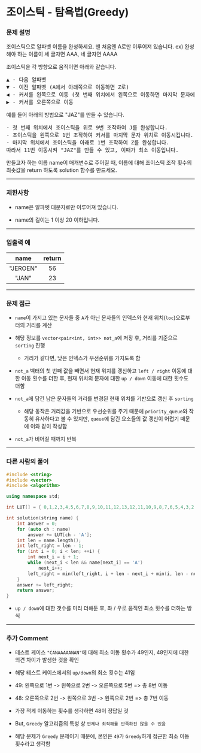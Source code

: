# 조이스틱 - 탐욕법(Greedy)

### 문제 설명

조이스틱으로 알파벳 이름을 완성하세요. 맨 처음엔 A로만 이루어져 있습니다.
ex) 완성해야 하는 이름이 세 글자면 AAA, 네 글자면 AAAA

조이스틱을 각 방향으로 움직이면 아래와 같습니다.

<pre>
▲ - 다음 알파벳
▼ - 이전 알파벳 (A에서 아래쪽으로 이동하면 Z로)
◀ - 커서를 왼쪽으로 이동 (첫 번째 위치에서 왼쪽으로 이동하면 마지막 문자에 커서)
▶ - 커서를 오른쪽으로 이동
</pre>

예를 들어 아래의 방법으로 "JAZ"를 만들 수 있습니다.

<pre>
- 첫 번째 위치에서 조이스틱을 위로 9번 조작하여 J를 완성합니다.
- 조이스틱을 왼쪽으로 1번 조작하여 커서를 마지막 문자 위치로 이동시킵니다.
- 마지막 위치에서 조이스틱을 아래로 1번 조작하여 Z를 완성합니다.
따라서 11번 이동시켜 "JAZ"를 만들 수 있고, 이때가 최소 이동입니다.
</pre>

만들고자 하는 이름 name이 매개변수로 주어질 때, 이름에 대해 조이스틱 조작 횟수의 최솟값을 return 하도록 solution 함수를 만드세요.

---

### 제한사항

  - name은 알파벳 대문자로만 이루어져 있습니다.

  - name의 길이는 1 이상 20 이하입니다.

---

### 입출력 예

|   name   | return |
| :------: | :----: |
| "JEROEN" |   56   |
|  "JAN"   |   23   |

---

### 문제 접근

  - `name`이 가지고 있는 문자들 중 `A`가 아닌 문자들의 인덱스와 현재 위치(`loc`)으로부터의 거리를 계산

  - 해당 정보를 `vector<pair<int, int>> not_a`에 저장 후, 거리를 기준으로 `sorting` 진행

    - 거리가 같다면, 낮은 인덱스가 우선순위를 가지도록 함

  - `not_a` 벡터의 첫 번째 값을 빼면서 현재 위치를 갱신하고 `left / right` 이동에 대한 이동 횟수를 더한 후, 현재 위치의 문자에 대한 `up / down` 이동에 대한 횟수도 더함

  - `not_a`에 담긴 남은 문자들의 거리를 변경된 현재 위치를 기반으로 갱신 후 `sorting`

    - 해당 동작은 거리값을 기반으로 우선순위를 주기 때문에 `priority_queue`와 작동히 유사하다고 볼 수 있지만, `queue`에 담긴 요소들의 값 갱신이 어렵기 때문에 이와 같이 작성함

  - `not_a`가 비어질 때까지 반복

---

### 다른 사람의 풀이

```cpp
#include <string>
#include <vector>
#include <algorithm>

using namespace std;

int LUT[] = { 0,1,2,3,4,5,6,7,8,9,10,11,12,13,12,11,10,9,8,7,6,5,4,3,2,1 };

int solution(string name) {
    int answer = 0;
    for (auto ch : name)
        answer += LUT[ch - 'A'];
    int len = name.length();
    int left_right = len - 1;
    for (int i = 0; i < len; ++i) {
        int next_i = i + 1;
        while (next_i < len && name[next_i] == 'A')
            next_i++;
        left_right = min(left_right, i + len - next_i + min(i, len - next_i));
    }
    answer += left_right;
    return answer;
}
```

  - `up / down`에 대한 갯수를 미리 더해둔 후, 좌 / 우로 움직인 최소 횟수를 더하는 방식

---

### 추가 Comment

  - 테스트 케이스 `"CANAAAAANAN"`에 대해 최소 이동 횟수가 49인지, 48인지에 대한 의견 차이가 발생한 것을 확인

  - 해당 테스트 케이스에서의 `up/down`의 최소 횟수는 41임

  - 49: 왼쪽으로 1번 -> 왼쪽으로 2번 -> 오른쪽으로 5번 => 총 8번 이동

  - 48: 오른쪽으로 2번 -> 왼쪽으로 3번 -> 왼쪽으로 2번 => 총 7번 이동

  - 가장 적게 이동하는 횟수를 생각하면 48이 정답일 것

  - But, `Greedy` 알고리즘의 특성 상 `언제나 최적해를 만족하진 않을 수 있음`

  - 해당 문제가 `Greedy` 문제이기 때문에, 본인은 `49`가 `Greedy`하게 접근한 최소 이동 횟수라고 생각함